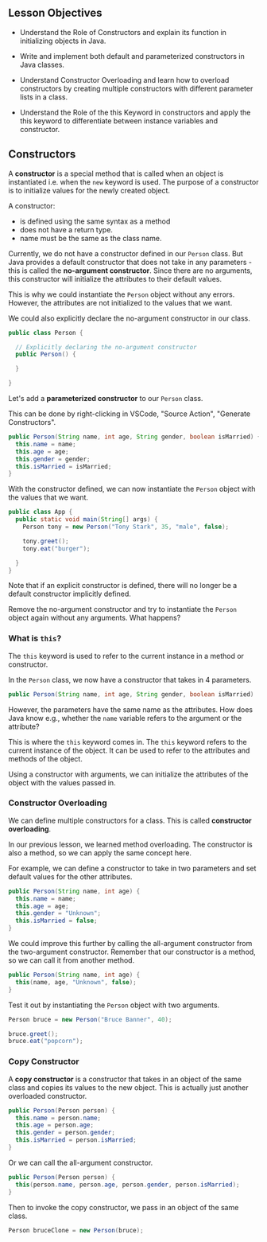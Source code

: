 ## Lesson Objectives

- Understand the Role of Constructors and explain its function in initializing objects in Java.

- Write and implement both default and parameterized constructors in Java classes.

- Understand Constructor Overloading and learn how to overload constructors by creating multiple constructors with different parameter lists in a class.

- Understand the Role of the this Keyword in constructors and apply the this keyword to differentiate    between instance variables and constructor.
##  Constructors

A **constructor** is a special method that is called when an object is instantiated i.e. when the `new` keyword is used. The purpose of a constructor is to initialize values for the newly created object.

A constructor:

- is defined using the same syntax as a method
- does not have a return type.
- name must be the same as the class name.

Currently, we do not have a constructor defined in our `Person` class. But Java provides a default constructor that does not take in any parameters - this is called the **no-argument constructor**. Since there are no arguments, this constructor will initialize the attributes to their default values.

This is why we could instantiate the `Person` object without any errors. However, the attributes are not initialized to the values that we want.

We could also explicitly declare the no-argument constructor in our class.

```java
public class Person {

  // Explicitly declaring the no-argument constructor
  public Person() {

  }

}
```

Let's add a **parameterized constructor** to our `Person` class.

This can be done by right-clicking in VSCode, "Source Action", "Generate Constructors".

```java
public Person(String name, int age, String gender, boolean isMarried) {
  this.name = name;
  this.age = age;
  this.gender = gender;
  this.isMarried = isMarried;
}
```

With the constructor defined, we can now instantiate the `Person` object with the values that we want.

```java
public class App {
  public static void main(String[] args) {
    Person tony = new Person("Tony Stark", 35, "male", false);

    tony.greet();
    tony.eat("burger");

  }
}
```

Note that if an explicit constructor is defined, there will no longer be a default constructor implicitly defined.

Remove the no-argument constructor and try to instantiate the `Person` object again without any arguments. What happens?

### What is `this`?

The `this` keyword is used to refer to the current instance in a method or constructor.

In the `Person` class, we now have a constructor that takes in 4 parameters.

```java
public Person(String name, int age, String gender, boolean isMarried)
```

However, the parameters have the same name as the attributes. How does Java know e.g., whether the `name` variable refers to the argument or the attribute?

This is where the `this` keyword comes in. The `this` keyword refers to the current instance of the object. It can be used to refer to the attributes and methods of the object.

Using a constructor with arguments, we can initialize the attributes of the object with the values passed in.

### Constructor Overloading

We can define multiple constructors for a class. This is called **constructor overloading**.

In our previous lesson, we learned method overloading. The constructor is also a method, so we can apply the same concept here.

For example, we can define a constructor to take in two parameters and set default values for the other attributes.

```java
public Person(String name, int age) {
  this.name = name;
  this.age = age;
  this.gender = "Unknown";
  this.isMarried = false;
}
```

We could improve this further by calling the all-argument constructor from the two-argument constructor. Remember that our constructor is a method, so we can call it from another method.

```java
public Person(String name, int age) {
  this(name, age, "Unknown", false);
}
```

Test it out by instantiating the `Person` object with two arguments.

```java
Person bruce = new Person("Bruce Banner", 40);

bruce.greet();
bruce.eat("popcorn");
```

### Copy Constructor

A **copy constructor** is a constructor that takes in an object of the same class and copies its values to the new object. This is actually just another overloaded constructor.

```java
public Person(Person person) {
  this.name = person.name;
  this.age = person.age;
  this.gender = person.gender;
  this.isMarried = person.isMarried;
}
```

Or we can call the all-argument constructor.

```java
public Person(Person person) {
  this(person.name, person.age, person.gender, person.isMarried);
}
```

Then to invoke the copy constructor, we pass in an object of the same class.

```java
Person bruceClone = new Person(bruce);
```
